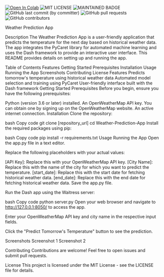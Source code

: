 [![Open In Colab](https://colab.research.google.com/assets/colab-badge.svg)]()
![MIT LICENSE](https://badgen.net//badge/license/MIT/green) ![MAINTAINED BADGE](https://img.shields.io/badge/Maintained%3F-yes-green.svg) 
![GitHub last commit (by committer)](https://img.shields.io/github/last-commit/ArmandoSaboia/weather_prediction_app)
![GitHub pull requests](https://img.shields.io/github/issues-pr/ArmandoSaboia/weather_prediction_app)
![GitHub contributors](https://img.shields.io/github/contributors/ArmandoSaboia/weather_prediction_app)

Weather Prediction App

Description
The Weather Prediction App is a user-friendly application that predicts the temperature for the next day based on historical weather data. The app integrates the PyCaret library for automated machine learning and uses the Dash framework to provide an interactive user interface. This README provides details on setting up and running the app.

Table of Contents
Features
Getting Started
Prerequisites
Installation
Usage
Running the App
Screenshots
Contributing
License
Features
Predicts tomorrow's temperature using historical weather data
Automated model selection and training using PyCaret
User-friendly interface built with the Dash framework
Getting Started
Prerequisites
Before you begin, ensure you have the following prerequisites:

Python (version 3.6 or later) installed.
An OpenWeatherMap API key. You can obtain one by signing up on the OpenWeatherMap website.
An active internet connection.
Installation
Clone the repository:

bash
Copy code
git clone [repository_url]
cd Weather-Prediction-App
Install the required packages using pip:

bash
Copy code
pip install -r requirements.txt
Usage
Running the App
Open the app.py file in a text editor.

Replace the following placeholders with your actual values:

[API Key]: Replace this with your OpenWeatherMap API key.
[City Name]: Replace this with the name of the city for which you want to predict the temperature.
[start_date]: Replace this with the start date for fetching historical weather data.
[end_date]: Replace this with the end date for fetching historical weather data.
Save the app.py file.

Run the Dash app using the Waitress server:

bash
Copy code
python server.py
Open your web browser and navigate to http://127.0.0.1:8050/ to access the app.

Enter your OpenWeatherMap API key and city name in the respective input fields.

Click the "Predict Tomorrow's Temperature" button to see the prediction.

Screenshots
Screenshot 1
Screenshot 2

Contributing
Contributions are welcome! Feel free to open issues and submit pull requests.

License
This project is licensed under the MIT License - see the LICENSE file for details.
